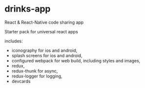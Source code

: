 # drinks-app
React &amp; React-Native code sharing app

Starter pack for universal react apps

includes:
- iconography for ios and android,
- splash screens for ios and android,
- configured webpack for web build, including styles and images,
- redux,
- redux-thunk for async,
- redux-logger for logging,
- devcards

